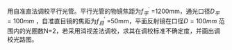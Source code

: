 用自准直法调校平行光管。平行光管的物镜焦距为$f^{'}_{平}$ =1200mm，通光口径$D_{平}=100mm$ ，自准直目镜的焦距为$f^{'}_{目}$ =50mm，平面反射镜在口径$D=100mm$ 范围内的光圈数N=2，若采用消视差法调校，求其在调校标准不确定度，并画出调校光路图。